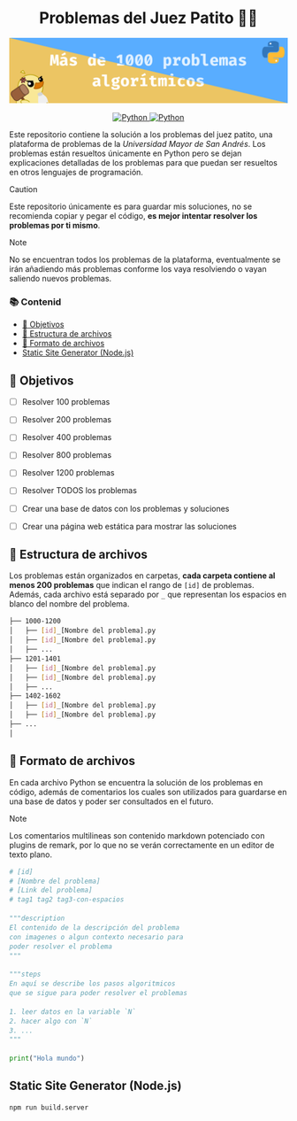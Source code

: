 <h1 align="center">Problemas del Juez Patito 🔨🦆</h1>

![](./assets/banner.png)

<p align="center">
    <a href="https://www.python.org/">
        <img alt="Python" src="https://img.shields.io/badge/python-%2314354C.svg?style=for-the-badge&logo=python&logoColor=white"/>
    </a>
    <a href="https://jv.umsa.bo/oj/problemset.php">
        <img alt="Python" src="https://img.shields.io/badge/Juez Patito-4285F4.svg?style=for-the-badge&logo=microsoftedge&logoColor=white"/>
    </a>
</p>

Este repositorio contiene la solución a los problemas del juez patito, una plataforma de problemas de la *Universidad Mayor de San Andrés*. Los problemas están resueltos únicamente en Python pero se dejan explicaciones detalladas de los problemas para que puedan ser resueltos en otros lenguajes de programación.

> [!CAUTION]
> Este repositorio únicamente es para guardar mis soluciones, no se recomienda copiar y pegar el código, **es mejor intentar resolver los problemas por ti mismo**.

> [!NOTE]
> No se encuentran todos los problemas de la plataforma, eventualmente se irán añadiendo más problemas conforme los vaya resolviendo o vayan saliendo nuevos problemas.

### 📚 Contenid

- [🎯 Objetivos](#-objetivos)
- [📁 Estructura de archivos](#-estructura-de-archivos)
- [📄 Formato de archivos](#-formato-de-archivos)
- [Static Site Generator (Node.js)](#static-site-generator-nodejs)


## 🎯 Objetivos

- [ ] Resolver 100 problemas
- [ ] Resolver 200 problemas
- [ ] Resolver 400 problemas
- [ ] Resolver 800 problemas
- [ ] Resolver 1200 problemas
- [ ] Resolver TODOS los problemas
- [ ] Crear una base de datos con los problemas y soluciones
- [ ] Crear una página web estática para mostrar las soluciones


## 📁 Estructura de archivos

Los problemas están organizados en carpetas, **cada carpeta contiene al menos 200 problemas** que indican el rango de `[id]` de problemas. Además, cada archivo está separado por `_` que representan los espacios en blanco del nombre del problema.

```bash
├── 1000-1200
│   ├── [id]_[Nombre del problema].py
│   ├── [id]_[Nombre del problema].py
│   ├── ...
├── 1201-1401
│   ├── [id]_[Nombre del problema].py
│   ├── [id]_[Nombre del problema].py
│   ├── ...
├── 1402-1602
│   ├── [id]_[Nombre del problema].py
│   ├── [id]_[Nombre del problema].py
├── ...
│
```

## 📄 Formato de archivos

En cada archivo Python se encuentra la solución de los problemas en código, además de comentarios los cuales son utilizados para guardarse en una base de datos y poder ser consultados en el futuro.

> [!NOTE]
> Los comentarios multilineas son contenido markdown potenciado con plugins de remark, por lo que no se verán correctamente en un editor de texto plano.

```python
# [id]
# [Nombre del problema]
# [Link del problema]
# tag1 tag2 tag3-con-espacios

"""description
El contenido de la descripción del problema
con imagenes o algun contexto necesario para
poder resolver el problema
"""

"""steps
En aquí se describe los pasos algoritmicos
que se sigue para poder resolver el problemas

1. leer datos en la variable `N`
2. hacer algo con `N`
3. ...
"""

print("Hola mundo")
```

## Static Site Generator (Node.js)

```shell
npm run build.server
```
